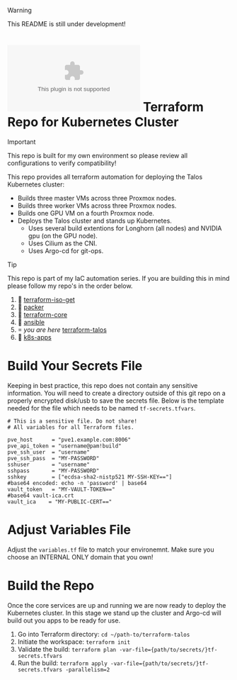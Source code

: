 > [!WARNING]
> This README is still under development!

# ![logo](https://icon.horse/icon/www.siderolabs.com) Terraform Repo for Kubernetes Cluster
> [!IMPORTANT]
> This repo is built for my own environment so please review all configurations to verify compatibility!

This repo provides all terraform automation for deploying the Talos Kubernetes cluster:
- Builds three master VMs across three Proxmox nodes.
- Builds three worker VMs across three Proxmox nodes.
- Builds one GPU VM on a fourth Proxmox node.
- Deploys the Talos cluster and stands up Kubernetes.
  - Uses several build extentions for Longhorn (all nodes) and NVIDIA gpu (on the GPU node).
  - Uses Cilium as the CNI.
  - Uses Argo-cd for git-ops.

> [!TIP]
> This repo is part of my IaC automation series. If you are building this in mind please follow my repo's in the order below.

1.  [terraform-iso-get](https://github.com/dylanbegin/terraform-iso-get)
1.  [packer](https://github.com/dylanbegin/packer)
1.  [terraform-core](https://github.com/dylanbegin/terraform-core)
1.  [ansible](https://github.com/dylanbegin/ansible)
1.  *you are here* [terraform-talos](https://github.com/dylanbegin/terraform-talos)
1.  [k8s-apps](https://github.com/dylanbegin/k8s-apps)

# Build Your Secrets File
Keeping in best practice, this repo does not contain any sensitive information. You will need to create a directory outside of this git repo on a properly encrypted disk/usb to save the secrets file. Below is the template needed for the file which needs to be named `tf-secrets.tfvars`.
```hcl
# This is a sensitive file. Do not share!
# All variables for all Terraform files.

pve_host      = "pve1.example.com:8006"
pve_api_token = "username@pam!build"
pve_ssh_user  = "username"
pve_ssh_pass  = "MY-PASSWORD"
sshuser       = "username"
sshpass       = "MY-PASSWORD"
sshkey        = ["ecdsa-sha2-nistp521 MY-SSH-KEY=="]
#base64 encoded: echo -n 'password' | base64
vault_token   = "MY-VAULT-TOKEN=="
#base64 vault-ica.crt
vault_ica    = "MY-PUBLIC-CERT=="
```

# Adjust Variables File
Adjust the `variables.tf` file to match your environemnt. Make sure you choose an INTERNAL ONLY domain that you own!

# Build the Repo
Once the core services are up and running we are now ready to deploy the Kubernetes cluster. In this stage we stand up the cluster and Argo-cd will build out you apps to be ready for use.
1. Go into Terraform directory: `cd ~/path-to/terraform-talos`
1. Initiate the workspace: `terraform init`
1. Validate the build: `terraform plan -var-file={path/to/secrets/}tf-secrets.tfvars`
1. Run the build: `terraform apply -var-file={path/to/secrets/}tf-secrets.tfvars -parallelism=2`

